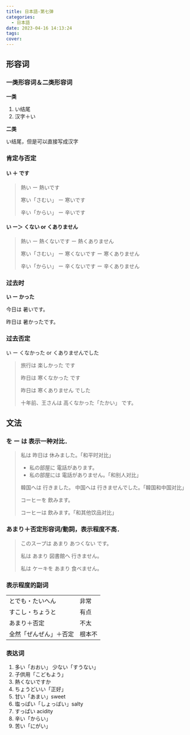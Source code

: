 ```yaml
---
title: 日本語-第七弹
categories:
  - 日本語
date: 2023-04-16 14:13:24
tags:
cover:
---
```


## 形容词

### 一类形容词＆二类形容词
**一类**
1. い结尾
2. 汉字＋い

**二类**

い结尾，但是可以直接写成汉字

### 肯定与否定

#### い ＋ です
> 熱い ー 熱いです
>
> 寒い「さむい」 ー 寒いです
>
> 辛い「からい」 ー 辛いです

#### い ー＞ くない or くありません
> 熱い ー 熱くないです ー 熱くありません
>
> 寒い「さむい」 ー 寒くないです ー 寒くありません
>
> 辛い「からい」 ー 辛くないです ー 辛くありません

### 过去时
**い ー かった**

今日は 暑いです。

昨日は 暑かったです。

### 过去否定

い ー くなかった or くありませんでした

> 旅行は 楽しかった です
>
> 昨日は 寒くなかった です
>
> 昨日は 寒くありません でした
>
> 十年前、王さんは 高くなかった「たかい」 です。

## 文法
### を ー は 表示一种对比．
> 私は 昨日は 休みました。「和平时对比」
>
> - 私の部屋に 電話があります。
> - 私の部屋には 電話がありません。「和别人对比」
>
> 韓国へは 行きました。 中国へは 行きませんでした。「韓国和中国对比」
>
> コーヒーを 飲みます。
>
> コーヒーは 飲みます。「和其他饮品对比」

### あまり＋否定形容词/動詞，表示程度不高．
> このスープは あまり あつくない です。
>
> 私は あまり 図書館へ 行きません。
>
> 私は ケーキを あまり 食べません。

### 表示程度的副词
|  |  |
|---|---|
| とでも・たいへん | 非常 |
| すこし・ちょうと | 有点 |
| あまり＋否定 | 不太 |
| 全然「ぜんぜん」＋否定 | 根本不 |

### 表达词
1. 多い「おおい」 少ない「すうない」
2. 子供用「こどもよう」
3. 熱くないですか
4. ちょうどいい「正好」
5. 甘い「あまい」sweet
6. 塩っぱい「しょっばい」salty
7. すっぱい acidity
8. 辛い「からい」
9. 苦い「にがい」
